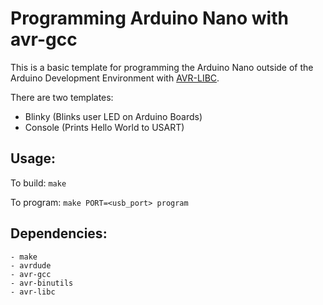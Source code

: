 # Programming Arduino Nano with avr-gcc

This is a basic template for programming the Arduino Nano outside of the Arduino Development Environment with [AVR-LIBC](https://www.nongnu.org/avr-libc/).

There are two templates:
 - Blinky (Blinks user LED on Arduino Boards)
 - Console (Prints Hello World to USART)

## Usage:
To build: `make`

To program: `make PORT=<usb_port> program`

## Dependencies:
    - make
    - avrdude
    - avr-gcc
    - avr-binutils
    - avr-libc
